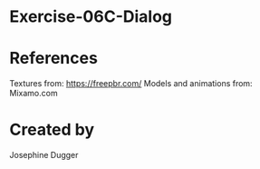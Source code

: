 # Exercise-06C-Dialog

# References

Textures from: https://freepbr.com/
Models and animations from: Mixamo.com

# Created by 
Josephine Dugger
